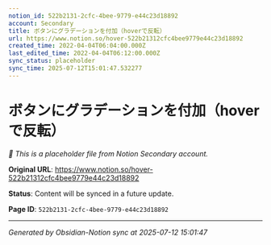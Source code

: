 ```yaml
---
notion_id: 522b2131-2cfc-4bee-9779-e44c23d18892
account: Secondary
title: ボタンにグラデーションを付加（hoverで反転）
url: https://www.notion.so/hover-522b21312cfc4bee9779e44c23d18892
created_time: 2022-04-04T06:04:00.000Z
last_edited_time: 2022-04-04T06:12:00.000Z
sync_status: placeholder
sync_time: 2025-07-12T15:01:47.532277
---
```


# ボタンにグラデーションを付加（hoverで反転）

*🔄 This is a placeholder file from Notion Secondary account.*

**Original URL**: https://www.notion.so/hover-522b21312cfc4bee9779e44c23d18892

**Status**: Content will be synced in a future update.

**Page ID**: `522b2131-2cfc-4bee-9779-e44c23d18892`

---

*Generated by Obsidian-Notion sync at 2025-07-12 15:01:47*
